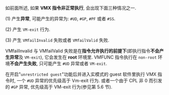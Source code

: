 如前面所述, 如果 **VMX 指令非正常执行**, 会出现下面三种情况之一.

(1) 产生**异常**, 可能产生的异常为: `#UD`, `#GP`, `#PF` 或者 `#SS`.

(2) 产生 `VM-exit` 行为.

(3) 产生 `VMfailInvalid` 失败或者 `VMfailValid` 失败.

VMfailInvalid 与 VMfailValid 失败是在**指令允许执行的前提下**(即执行指令**不会产生异常**及 `VM-exit`), 它会发生在 **root** 环境里. VMFUNC 指令执行在 `non-root` 环境**不会产生失败**, 只可能产生 `#UD` 异常或者 `VM-exit`.

在开启"`unrestricted guest`"功能后并进入实模式的 guest 软件里执行 VMX 指令时, 一个 `#UD` 异常的优先级高于 Vm-exit 行为. 或者一个由于 CPL 非 0 而引发的 `#GP` 异常, 优先级高于 VM-exit 行为(参见第 5.6 节).